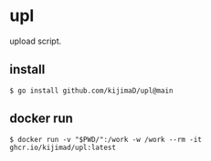 # upl

upload script.

## install

```
$ go install github.com/kijimaD/upl@main
```

## docker run

```
$ docker run -v "$PWD/":/work -w /work --rm -it ghcr.io/kijimad/upl:latest
```
